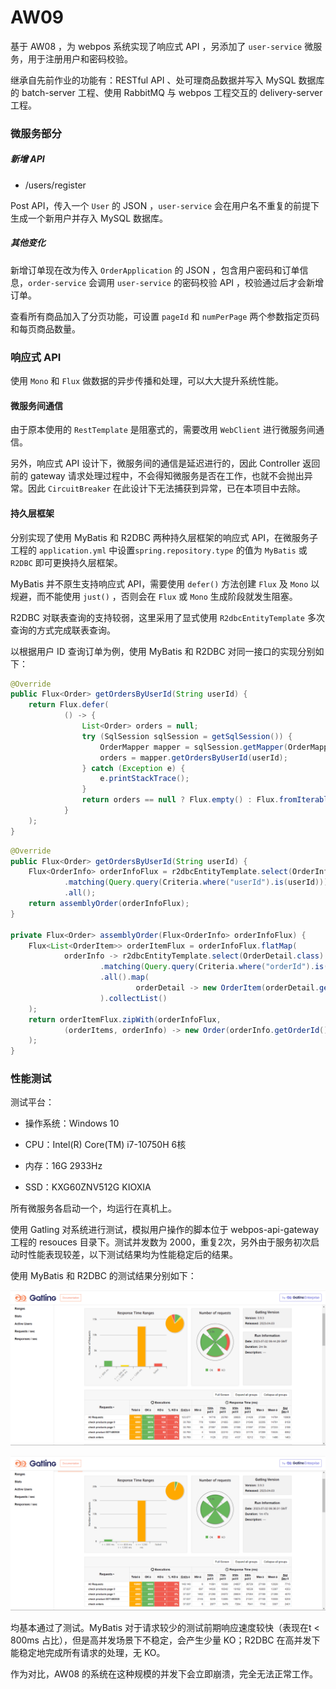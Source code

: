 # AW09

基于 AW08 ，为 webpos 系统实现了响应式 API ，另添加了 `user-service` 微服务，用于注册用户和密码校验。

继承自先前作业的功能有：RESTful API 、处可理商品数据并写入 MySQL 数据库的 batch-server 工程、使用 RabbitMQ 与 webpos 工程交互的 delivery-server 工程。

### 微服务部分

##### 新增 API

- /users/register

Post API，传入一个 `User` 的 JSON ，`user-service` 会在用户名不重复的前提下生成一个新用户并存入 MySQL 数据库。

##### 其他变化

新增订单现在改为传入 `OrderApplication` 的 JSON ，包含用户密码和订单信息，`order-service` 会调用 `user-service` 的密码校验 API ，校验通过后才会新增订单。

查看所有商品加入了分页功能，可设置 `pageId` 和 `numPerPage` 两个参数指定页码和每页商品数量。

### 响应式 API

使用 `Mono` 和 `Flux` 做数据的异步传播和处理，可以大大提升系统性能。

#### 微服务间通信

由于原本使用的 `RestTemplate` 是阻塞式的，需要改用 `WebClient` 进行微服务间通信。

另外，响应式 API 设计下，微服务间的通信是延迟进行的，因此 Controller 返回前的 gateway 请求处理过程中，不会得知微服务是否在工作，也就不会抛出异常。因此 `CircuitBreaker` 在此设计下无法捕获到异常，已在本项目中去除。

#### 持久层框架

分别实现了使用 MyBatis 和 R2DBC 两种持久层框架的响应式 API，在微服务子工程的 `application.yml` 中设置`spring.repository.type` 的值为 `MyBatis` 或 `R2DBC` 即可更换持久层框架。

MyBatis 并不原生支持响应式 API，需要使用 `defer()` 方法创建 `Flux` 及 `Mono` 以规避，而不能使用 `just()` ，否则会在 `Flux` 或 `Mono` 生成阶段就发生阻塞。

R2DBC 对联表查询的支持较弱，这里采用了显式使用 `R2dbcEntityTemplate` 多次查询的方式完成联表查询。

以根据用户 ID 查询订单为例，使用 MyBatis 和 R2DBC 对同一接口的实现分别如下：

```Java
@Override
public Flux<Order> getOrdersByUserId(String userId) {
    return Flux.defer(
            () -> {
                List<Order> orders = null;
                try (SqlSession sqlSession = getSqlSession()) {
                    OrderMapper mapper = sqlSession.getMapper(OrderMapper.class);
                    orders = mapper.getOrdersByUserId(userId);
                } catch (Exception e) {
                    e.printStackTrace();
                }
                return orders == null ? Flux.empty() : Flux.fromIterable(orders);
            }
    );
}
```

```Java
@Override
public Flux<Order> getOrdersByUserId(String userId) {
    Flux<OrderInfo> orderInfoFlux = r2dbcEntityTemplate.select(OrderInfo.class).from("order_info")
            .matching(Query.query(Criteria.where("userId").is(userId)))
            .all();
    return assemblyOrder(orderInfoFlux);
}    

private Flux<Order> assemblyOrder(Flux<OrderInfo> orderInfoFlux) {
    Flux<List<OrderItem>> orderItemFlux = orderInfoFlux.flatMap(
            orderInfo -> r2dbcEntityTemplate.select(OrderDetail.class).from("order_detail")
                    .matching(Query.query(Criteria.where("orderId").is(orderInfo.getOrderId())))
                    .all().map(
                            orderDetail -> new OrderItem(orderDetail.getAsin(), orderDetail.getNum())
                    ).collectList()
    );
    return orderItemFlux.zipWith(orderInfoFlux,
            (orderItems, orderInfo) -> new Order(orderInfo.getOrderId(), orderInfo.getUserId(), orderItems)
    );
}
```

### 性能测试

测试平台：

- 操作系统：Windows 10

- CPU：Intel(R) Core(TM) i7-10750H 6核
- 内存：16G 2933Hz
- SSD：KXG60ZNV512G KIOXIA

所有微服务各启动一个，均运行在真机上。

使用 Gatling 对系统进行测试，模拟用户操作的脚本位于 webpos-api-gateway 工程的 resouces 目录下。测试并发数为 2000，重复2次，另外由于服务初次启动时性能表现较差，以下测试结果均为性能稳定后的结果。

使用 MyBatis 和 R2DBC 的测试结果分别如下：

![](./assets/mybatis.png)

![](./assets/r2dbc.png)

均基本通过了测试。MyBatis 对于请求较少的测试前期响应速度较快（表现在t < 800ms 占比），但是高并发场景下不稳定，会产生少量 KO；R2DBC 在高并发下能稳定地完成所有请求的处理，无 KO。

作为对比，AW08 的系统在这种规模的并发下会立即崩溃，完全无法正常工作。